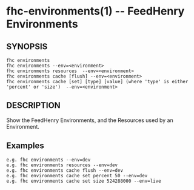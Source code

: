 fhc-environments(1) -- FeedHenry Environments
=============================================

## SYNOPSIS

    fhc environments
    fhc environments --env=<environment>
    fhc environments resources  --env=<environment>
    fhc environments cache [flush] --env=<environment>
    fhc environments cache [set] [type] [value] (where 'type' is either 'percent' or 'size')  --env=<environment>

## DESCRIPTION

Show the FeedHenry Environments, and the Resources used by an Environment.

## Examples

    e.g. fhc environments --env=dev
    e.g. fhc environments resources --env=dev
    e.g. fhc environments cache flush --env=dev
    e.g. fhc environments cache set percent 50 --env=dev
    e.g. fhc environments cache set size 524288000 --env=live
